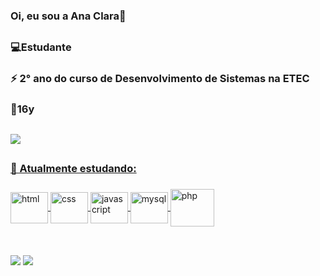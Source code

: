  ### Oi, eu sou a Ana Clara👋

##

<h3>
 💻Estudante
</h3>

<h3>
 ⚡ 2° ano do curso de Desenvolvimento de Sistemas na ETEC
</h3>

<h3>
 🎈16y
</h3>

##
 <div style="display: inline_block; align-items: center;">
  <a href="https://github.com/anaaclarap">
  <img altura="180em" src="https://github-readme-stats.vercel.app/api/top-langs/?username=anaaclarap&layout=compact&langs_count=7&theme=dracula"/>
 </div>
  
  ##
<h3>
  🌱 Atualmente estudando:
</h3>

### 
 <div style="display: inline_block">  
  <img align="center" alt="html" height="50" width="60" src="https://cdn.jsdelivr.net/gh/devicons/devicon/icons/html5/html5-plain.svg" />
  <img align="center" alt="css" height="50" width="60" src="https://cdn.jsdelivr.net/gh/devicons/devicon/icons/css3/css3-plain.svg">
  <img align="center" alt="javascript" height="50" width="60" src="https://cdn.jsdelivr.net/gh/devicons/devicon/icons/javascript/javascript-original.svg">
  <img align="center" alt="mysql" height="50" width="60" src="https://cdn.jsdelivr.net/gh/devicons/devicon/icons/mysql/mysql-original.svg" />
  <img align="center" alt="php" height="60" width="70" src="https://cdn.jsdelivr.net/gh/devicons/devicon/icons/php/php-original.svg" />
          


 </div>
   
  ##
  
  <br>
  <div>
     <a href="https://www.instagram.com/i.anaclaraa/" target="_blank"><img src="https://img.shields.io/badge/-Instagram-%23E4405F?style=for-the-badge&logo=instagram&logoColor=white" target="_blank"></a>
     <a href="mailto:anaclarap2021@hotmail.com"><img src="https://img.shields.io/badge/Microsoft_Outlook-0078D4?style=for-the-badge&logo=microsoft-outlook&logoColor=white" target="_blank"></a>
  </div>



